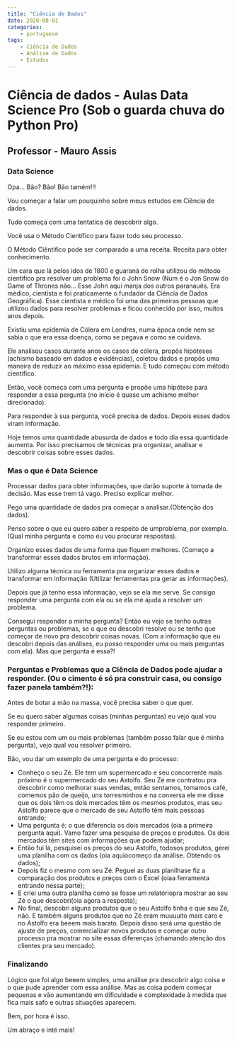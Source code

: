 ```yaml
---
title: "Ciência de Dados"
date: 2020-08-01
categories:
    - portuguese
tags:
    - Ciência de Dados
    - Análise de Dados
    - Estudos
---
```



# Ciência de dados - Aulas Data Science Pro (Sob o guarda chuva do Python Pro)
## Professor - Mauro Assis
### Data Science

Opa... Bão? Bão! Bão tamém!!!

Vou começar a falar um pouquinho sobre meus estudos em Ciência de dados.

Tudo começa com uma tentatica de descobrir algo.

Você usa o Método Científico para fazer todo seu processo.

O Método Ciêntífico pode ser comparado a uma receita. Receita para obter conhecimento.

Um cara que lá pelos idos de 1800 e guaraná de rolha utilizou do método científico pra resolver um problema foi o John Snow (Num é o Jon Snow do Game of Thrones não... Esse John aqui manja dos outros paranauês. Era médico, cientista e foi praticamente o fundador da Ciência de Dados Geográfica). Esse cientista e médico foi uma das primeiras pessoas que utilizou dados para resolver problemas e ficou conhecido por isso, muitos anos depois.

Existiu uma epidemia de Cólera em Londres, numa época onde nem se sabia o que era essa doença, como se pegava e como se cuidava.

Ele analisou casos durante anos os casos de cólera, propôs hipóteses (achismo baseado em dados e evidências), coletou dados e propôs uma maneira de reduzir ao máximo essa epidemia. E tudo começou com método científico.

Então, você começa com uma pergunta e propõe uma hipótese para responder a essa pergunta (no início é quase um achismo melhor direcionado).

Para responder à sua pergunta, você precisa de dados. Depois esses dados viram informação.

Hoje temos uma quantidade abusurda de dados e todo dia essa quantidade aumenta. Por isso precisamos de técnicas pra organizar, analisar e descobrir coisas sobre esses dados.

### Mas o que é Data Science

Processar dados para obter informações, que darão suporte à tomada de decisão. Mas esse trem tá vago. Preciso explicar melhor.

Pego uma quantidade de dados pra começar a analisar.(Obtenção dos dados).

Penso sobre o que eu quero saber a respeito de umproblema, por exemplo. (Qual minha pergunta e como eu vou procurar respostas).

Organizo esses dados de uma forma que fiquem melhores. (Começo a transformar esses dados brutos em informação).

Utilizo alguma técnica ou ferramenta pra organizar esses dados e transformar em informação (Utilizar ferramentas pra gerar as informações).

Depois que já tenho essa informação, vejo se ela me serve. Se consigo responder uma pergunta com ela ou se ela me ajuda a resolver um problema.

Consegui responder a minha pergunta? Então eu vejo se tenho outras perguntas ou problemas, se o que eu descobri resolve ou se tenho que começar de novo pra descobrir coisas novas. (Com a informação que eu descobri depois das análises, eu posso responder uma ou mais perguntas com ela). Mas que pergunta é essa?!

### Perguntas e Problemas que a Ciência de Dados pode ajudar a responder. (Ou o cimento é só pra construir casa, ou consigo fazer panela também?!):

Antes de botar a mão na massa, você precisa saber o que quer.

Se eu quero saber algumas coisas (minhas perguntas) eu vejo qual vou responder primeiro.

Se eu estou com um ou mais problemas (também posso falar que é minha pergunta), vejo qual vou resolver primeiro.

Bão, vou dar um exemplo de uma pergunta e do processo:

* Conheço o seu Zé. Ele tem um supermercado e seu concorrente mais próximo é o supermercado do seu Astolfo. Seu Zé me contratou pra descobrir como melhorar suas vendas, então sentamos, tomamos café, comemos pão de queijo, uns torresminhos e na conversa ele me disse que os dois têm os dois mercados têm os mesmos produtos, mas seu Astolfo parece que o mercado de seu Astolfo têm mais pessoas entrando;
* Uma pergunta é: o que diferencia os dois mercados (oia a primeira pergunta aqui). Vamo fazer uma pesquisa de preços e produtos. Os dois mercados têm sites com informações que podem ajudar;
* Então fui lá, pesquisei os preços do seu Astolfo, todosos produtos, gerei uma planilha com os dados (oia aquiocomeço da análise. Obtendo os dados);
* Depois fiz o mesmo com seu Zé. Peguei as duas planilhase fiz a comparação dos produtos e preços com o Excel (oiaa ferramenta entrando nessa parte);
* E criei uma outra planilha como se fosse um relatóriopra mostrar ao seu Zé o que descobri(oia agora a resposta);
* No final, descobri alguns produtos que o seu Astolfo tinha e que seu Zé, não. E também alguns produtos que no Zé eram muuuuito mais caro e no Astolfo era beeem mais barato. Depois disso será uma questão de ajuste de preços, comercializar novos produtos e começar outro processo pra mostrar no site essas diferenças (chamando atenção dos clientes pra seu mercado).

### Finalizando
Lógico que foi algo beeem simples, uma análise pra descobrir algo coisa e o que pude aprender com essa análise. Mas as coisa podem começar pequenas e vão aumentando em dificuldade e complexidade à medida que fica mais safo e outras situações aparecem.

Bem, por hora é isso.

Um abraço e inté mais!


